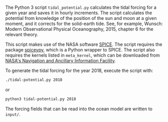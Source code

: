 The Python 3 script `tidal_potential.py` calculates the tidal forcing for a given year and saves it in hourly increments. The script calculates the potential from knowledge of the position of the sun and moon at a given moment, and it corrects for the solid-earth tide. See, for example, Wunsch: Modern Observational Physical Oceanography, 2015, chapter 6 for the relevant theory.

This script makes use of the NASA software [SPICE](https://naif.jpl.nasa.gov/naif/). The script requires the package [spiceypy](https://github.com/AndrewAnnex/SpiceyPy), which is a Python wrapper to SPICE. The script also requires the kernels listed in `meta_kernel`, which can be downloaded from [NASA's Navigation and Ancillary Information Facility](https://naif.jpl.nasa.gov/pub/naif/generic_kernels/).

To generate the tidal forcing for the year 2018, execute the script with:
```bash
./tidal-potential.py 2018
```
or
```bash
python3 tidal-potential.py 2018
```
The forcing fields that can be read into the ocean model are written to `input/`.
